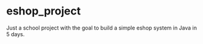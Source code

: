 # eshop_project

Just a school project with the goal to build a simple eshop system in Java in 5 days.
